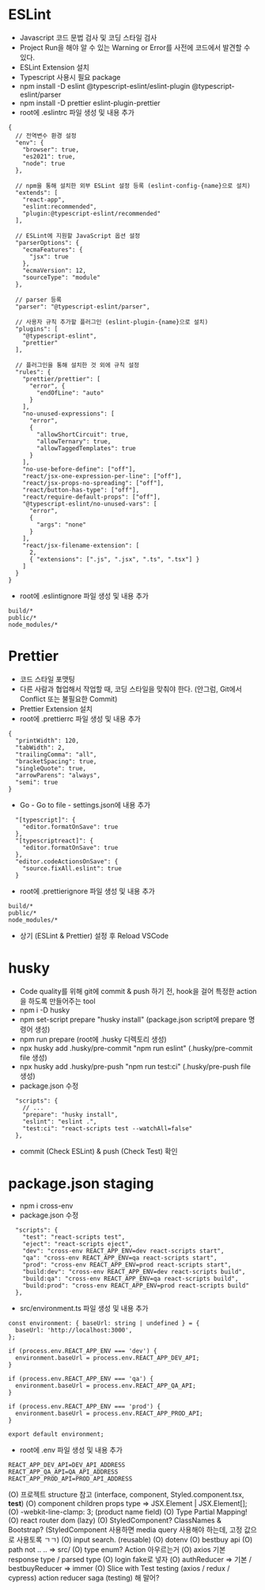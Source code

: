 # ESLint

- Javascript 코드 문법 검사 및 코딩 스타일 검사
- Project Run을 해야 알 수 있는 Warning or Error를 사전에 코드에서 발견할 수 있다.
- ESLint Extension 설치
- Typescript 사용시 필요 package
- npm install -D eslint @typescript-eslint/eslint-plugin @typescript-eslint/parser
- npm install -D prettier eslint-plugin-prettier
- root에 .eslintrc 파일 생성 및 내용 추가

```
{
  // 전역변수 환경 설정
  "env": {
    "browser": true,
    "es2021": true,
    "node": true
  },

  // npm을 통해 설치한 외부 ESLint 설정 등록 (eslint-config-{name}으로 설치)
  "extends": [
    "react-app",
    "eslint:recommended",
    "plugin:@typescript-eslint/recommended"
  ],

  // ESLint에 지원할 JavaScript 옵션 설정
  "parserOptions": {
    "ecmaFeatures": {
      "jsx": true
    },
    "ecmaVersion": 12,
    "sourceType": "module"
  },

  // parser 등록
  "parser": "@typescript-eslint/parser",

  // 사용자 규칙 추가할 플러그인 (eslint-plugin-{name}으로 설치)
  "plugins": [
    "@typescript-eslint",
    "prettier"
  ],

  // 플러그인을 통해 설치한 것 외에 규칙 설정
  "rules": {
    "prettier/prettier": [
      "error", {
        "endOfLine": "auto"
      }
    ],
    "no-unused-expressions": [
      "error",
      {
        "allowShortCircuit": true,
        "allowTernary": true,
        "allowTaggedTemplates": true
      }
    ],
    "no-use-before-define": ["off"],
    "react/jsx-one-expression-per-line": ["off"],
    "react/jsx-props-no-spreading": ["off"],
    "react/button-has-type": ["off"],
    "react/require-default-props": ["off"],
    "@typescript-eslint/no-unused-vars": [
      "error",
      {
        "args": "none"
      }
    ],
    "react/jsx-filename-extension": [
      2,
      { "extensions": [".js", ".jsx", ".ts", ".tsx"] }
    ]
  }
}
```

- root에 .eslintignore 파일 생성 및 내용 추가

```
build/*
public/*
node_modules/*
```

# Prettier

- 코드 스타일 포맷팅
- 다른 사람과 협업해서 작업할 때, 코딩 스타일을 맞춰야 한다. (안그럼, Git에서 Conflict 또는 불필요한 Commit)
- Prettier Extension 설치
- root에 .prettierrc 파일 생성 및 내용 추가

```
{
  "printWidth": 120,
  "tabWidth": 2,
  "trailingComma": "all",
  "bracketSpacing": true,
  "singleQuote": true,
  "arrowParens": "always",
  "semi": true
}
```

- Go - Go to file - settings.json에 내용 추가

```
  "[typescript]": {
    "editor.formatOnSave": true
  },
  "[typescriptreact]": {
    "editor.formatOnSave": true
  },
  "editor.codeActionsOnSave": {
    "source.fixAll.eslint": true
  }
```

- root에 .prettierignore 파일 생성 및 내용 추가

```
build/*
public/*
node_modules/*
```

- 상기 (ESLint & Prettier) 설정 후 Reload VSCode

# husky

- Code quality를 위해 git에 commit & push 하기 전, hook을 걸어 특정한 action을 하도록 만들어주는 tool
- npm i -D husky
- npm set-script prepare "husky install" (package.json script에 prepare 명령어 생성)
- npm run prepare (root에 .husky 디렉토리 생성)
- npx husky add .husky/pre-commit "npm run eslint" (.husky/pre-commit file 생성)
- npx husky add .husky/pre-push "npm run test:ci" (.husky/pre-push file 생성)
- package.json 수정

```
  "scripts": {
    // ...
    "prepare": "husky install",
    "eslint": "eslint .",
    "test:ci": "react-scripts test --watchAll=false"
  },
```

- commit (Check ESLint) & push (Check Test) 확인

# package.json staging

- npm i cross-env
- package.json 수정

```
  "scripts": {
    "test": "react-scripts test",
    "eject": "react-scripts eject",
    "dev": "cross-env REACT_APP_ENV=dev react-scripts start",
    "qa": "cross-env REACT_APP_ENV=qa react-scripts start",
    "prod": "cross-env REACT_APP_ENV=prod react-scripts start",
    "build:dev": "cross-env REACT_APP_ENV=dev react-scripts build",
    "build:qa": "cross-env REACT_APP_ENV=qa react-scripts build",
    "build:prod": "cross-env REACT_APP_ENV=prod react-scripts build"
  },
```

- src/environment.ts 파일 생성 및 내용 추가

```
const environment: { baseUrl: string | undefined } = {
  baseUrl: 'http://localhost:3000',
};

if (process.env.REACT_APP_ENV === 'dev') {
  environment.baseUrl = process.env.REACT_APP_DEV_API;
}

if (process.env.REACT_APP_ENV === 'qa') {
  environment.baseUrl = process.env.REACT_APP_QA_API;
}

if (process.env.REACT_APP_ENV === 'prod') {
  environment.baseUrl = process.env.REACT_APP_PROD_API;
}

export default environment;
```

- root에 .env 파일 생성 및 내용 추가

```
REACT_APP_DEV_API=DEV_API_ADDRESS
REACT_APP_QA_API=QA_API_ADDRESS
REACT_APP_PROD_API=PROD_API_ADDRESS
```

(O) 프로젝트 structure 참고 (interface, component, Styled.component.tsx, **test**)
(O) component children props type => JSX.Element | JSX.Element[];
(O) -webkit-line-clamp: 3; (product name field)
(O) Type Partial<User> Mapping!
(O) react router dom (lazy)
(O) StyledComponent? ClassNames & Bootstrap? (StyledComponent 사용하면 media query 사용해야 하는데, 고정 값으로 사용토록 ㄱㄱ)
(O) input search. (reusable)
(O) dotenv
(O) bestbuy api
(O) path not .. .. => src/
(O) type enum? Action 아우르는거
(O) axios 기본 response type / parsed type
(O) login fake로 넣자
(O) authReducer => 기본 / bestbuyReducer => immer
(O) Slice with Test
testing (axios / redux / cypress)
action reducer saga (testing) 해 말어?
